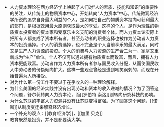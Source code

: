 - 人力资本理论在西方经济学上唤起了人们对“人的素质、技能和知识”的重要性的关注，从传统上的物质资本中心，开始转向“人力资本”中心。传统微观经济学所说的追求自身最大利益的个人，是如何把自己的物质资本投向可获利最大的部门，是根据效用最大原则获取最大的享受。这样的个人，是作为理性的物质资本投资者的资本家和受享乐主义支配的消费者个体。而人力资本论实际上把所有人都变成了资本所有者，甚至劳动者的职业选择也被作为劳动者人力资本的投资选择。个人的消费选择，也不完全是个人当前享乐的最大满足，同时又是生产人力资源的投资。个人的消费与人力资源的生产合二为一，家庭又重新成为“生产”单位。个人不仅可以通过拥有物质资本而致富，而且，拥有人力资本更能致富。劳动者作为人力资本所有者参与国民收入分配，从而使国民收入中劳动者的份额倾向扩大。这样一些观点曾经是遭到嘲笑讽刺的，而现在开始普遍为人所接受。
- 对为什么第一份工作不要过于在乎收入的一种理论解释。
- 为什么美国的经济实践并没有出现劳动和资本的收入递减的情况？为了回答这个问题，舒尔茨转向人力资本论，而[[罗伯特 索洛]]则转向研究科技的影响。
- 为什么苏联的丰富人力资源并没有让苏联变得富强。为了回答这个问题，[[诺斯]]从制度变迁来解释经济增长。
- 一个补充的观点：[[教育经济学]]，[[加里 贝克]]
- 教育既然是投资，并不是都要读大学。
